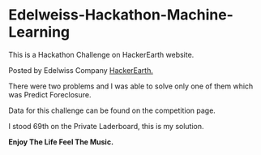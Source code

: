 # Edelweiss-Hackathon-Machine-Learning
This is a Hackathon Challenge on HackerEarth website.

Posted by Edelwiss Company [HackerEarth.](https://www.hackerearth.com/challenges/competitive/machine-learning-Edelweiss/problems/?utm_source=satellite&utm_campaign=incedo-ds-nlp-hiring-2019&utm_medium=link&rem-web=1 "Competition Page")

There were two problems and I was able to solve only one of them which was Predict Foreclosure.

Data for this challenge can be found on the competition page.

I stood 69th on the Private Laderboard, this is my solution.

**Enjoy The Life Feel The Music.**
